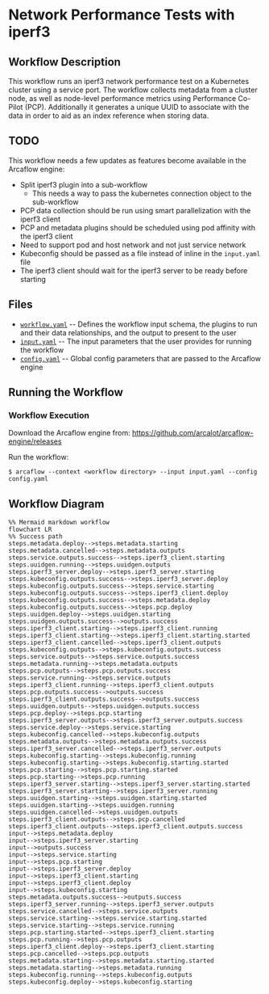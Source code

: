 # Network Performance Tests with iperf3

## Workflow Description

This workflow runs an iperf3 network performance test on a Kubernetes cluster using a service port. The workflow collects metadata from a cluster node, as well as node-level performance metrics using Performance Co-Pilot (PCP). Additionally it generates a unique UUID to associate with the data in order to aid as an index reference when storing data.

## TODO

This workflow needs a few updates as features become available in the Arcaflow engine:

- Split iperf3 plugin into a sub-workflow
  - This needs a way to pass the kubernetes connection object to the sub-workflow
- PCP data collection should be run using smart parallelization with the iperf3 client
- PCP and metadata plugins should be scheduled using pod affinity with the iperf3 client
- Need to support pod and host network and not just service network
- Kubeconfig should be passed as a file instead of inline in the `input.yaml` file
- The iperf3 client should wait for the iperf3 server to be ready before starting

## Files

- [`workflow.yaml`](workflow.yaml) -- Defines the workflow input schema, the plugins to run
  and their data relationships, and the output to present to the user
- [`input.yaml`](input.yaml) -- The input parameters that the user provides for running
  the workflow
- [`config.yaml`](config.yaml) -- Global config parameters that are passed to the Arcaflow
  engine
                     
## Running the Workflow

### Workflow Execution

Download the Arcaflow engine from: https://github.com/arcalot/arcaflow-engine/releases
 
Run the workflow:
```
$ arcaflow --context <workflow directory> --input input.yaml --config config.yaml
```

## Workflow Diagram
```mermaid
%% Mermaid markdown workflow
flowchart LR
%% Success path
steps.metadata.deploy-->steps.metadata.starting
steps.metadata.cancelled-->steps.metadata.outputs
steps.service.outputs.success-->steps.iperf3_client.starting
steps.uuidgen.running-->steps.uuidgen.outputs
steps.iperf3_server.deploy-->steps.iperf3_server.starting
steps.kubeconfig.outputs.success-->steps.iperf3_server.deploy
steps.kubeconfig.outputs.success-->steps.service.starting
steps.kubeconfig.outputs.success-->steps.iperf3_client.deploy
steps.kubeconfig.outputs.success-->steps.metadata.deploy
steps.kubeconfig.outputs.success-->steps.pcp.deploy
steps.uuidgen.deploy-->steps.uuidgen.starting
steps.uuidgen.outputs.success-->outputs.success
steps.iperf3_client.starting-->steps.iperf3_client.running
steps.iperf3_client.starting-->steps.iperf3_client.starting.started
steps.iperf3_client.cancelled-->steps.iperf3_client.outputs
steps.kubeconfig.outputs-->steps.kubeconfig.outputs.success
steps.service.outputs-->steps.service.outputs.success
steps.metadata.running-->steps.metadata.outputs
steps.pcp.outputs-->steps.pcp.outputs.success
steps.service.running-->steps.service.outputs
steps.iperf3_client.running-->steps.iperf3_client.outputs
steps.pcp.outputs.success-->outputs.success
steps.iperf3_client.outputs.success-->outputs.success
steps.uuidgen.outputs-->steps.uuidgen.outputs.success
steps.pcp.deploy-->steps.pcp.starting
steps.iperf3_server.outputs-->steps.iperf3_server.outputs.success
steps.service.deploy-->steps.service.starting
steps.kubeconfig.cancelled-->steps.kubeconfig.outputs
steps.metadata.outputs-->steps.metadata.outputs.success
steps.iperf3_server.cancelled-->steps.iperf3_server.outputs
steps.kubeconfig.starting-->steps.kubeconfig.running
steps.kubeconfig.starting-->steps.kubeconfig.starting.started
steps.pcp.starting-->steps.pcp.starting.started
steps.pcp.starting-->steps.pcp.running
steps.iperf3_server.starting-->steps.iperf3_server.starting.started
steps.iperf3_server.starting-->steps.iperf3_server.running
steps.uuidgen.starting-->steps.uuidgen.starting.started
steps.uuidgen.starting-->steps.uuidgen.running
steps.uuidgen.cancelled-->steps.uuidgen.outputs
steps.iperf3_client.outputs-->steps.pcp.cancelled
steps.iperf3_client.outputs-->steps.iperf3_client.outputs.success
input-->steps.metadata.deploy
input-->steps.iperf3_server.starting
input-->outputs.success
input-->steps.service.starting
input-->steps.pcp.starting
input-->steps.iperf3_server.deploy
input-->steps.iperf3_client.starting
input-->steps.iperf3_client.deploy
input-->steps.kubeconfig.starting
steps.metadata.outputs.success-->outputs.success
steps.iperf3_server.running-->steps.iperf3_server.outputs
steps.service.cancelled-->steps.service.outputs
steps.service.starting-->steps.service.starting.started
steps.service.starting-->steps.service.running
steps.pcp.starting.started-->steps.iperf3_client.starting
steps.pcp.running-->steps.pcp.outputs
steps.iperf3_client.deploy-->steps.iperf3_client.starting
steps.pcp.cancelled-->steps.pcp.outputs
steps.metadata.starting-->steps.metadata.starting.started
steps.metadata.starting-->steps.metadata.running
steps.kubeconfig.running-->steps.kubeconfig.outputs
steps.kubeconfig.deploy-->steps.kubeconfig.starting
```
